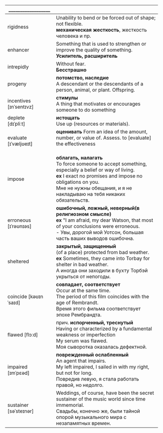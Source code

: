 
| __________________          |                                                                                                                                                                                                                                                 |
| --------------------------- | ----------------------------------------------------------------------------------------------------------------------------------------------------------------------------------------------------------------------------------------------- |
| rigidness                   | Unability to bend or be forced out of shape; not flexible.<br>**механическая жесткость**, жесткость человека и пр.                                                                                                                              |
| enhancer                    | Something that is used to strengthen or improve the quality of something.<br>**Усилитель, расширитель**                                                                                                                                         |
| intrepidly                  | Without fear.<br>**Бесстрашно**                                                                                                                                                                                                                 |
| progeny                     | **потомство, наследие**<br>A descendant or the descendants of a person, animal, or plant. Offspring.                                                                                                                                            |
| incentives <br>[ɪnˈsentɪvz] | **стимулы**<br>A thing that motivates or encourages someone to do something<br>                                                                                                                                                                 |
| deplete<br>[dɪˈpliːt]       | **истощать**<br>Use up (resources or materials).<br>                                                                                                                                                                                            |
| evaluate<br>[ɪˈvæljʊeɪt]    | **оценивать** Form an idea of the amount, number, or value of. Assess. to [evaluate] the effectiveness<br><br>                                                                                                                                  |
| impose                      | **облагать, налагать**<br>To force someone to accept something, especially a belief or way of living.<br>**ex** I exact no promises and impose no obligations on you.<br>Мне не нужны обещания, и я не накладываю на тебя никаких обязательств. |
| erroneous<br>[ɪˈrəʊnɪəs]    | **ошибочный, ложный, неверный(в религиозном смысле)**<br>**ex**  "I am afraid, my dear Watson, that most of your conclusions were erroneous.<br>- Увы, дорогой мой Уотсон, большая часть ваших выводов ошибочна.                                |
| sheltered                   | **закрытый, защищенный** <br>(of a place) protected from bad weather.<br>**ex** Sometimes, they came into Torbay for shelter in bad weather.<br>А иногда они заходили в бухту Торбэй укрыться от непогоды.                                      |
| coincide [kəʊɪnˈsaɪd]       | **совпадает, соответствует**<br>Occur at the same time.<br>The period of this film coincides with the age of Rembrandt.<br>Время этого фильма соответствует эпохе Рембрандта.                                                                   |
| flawed [flɔːd]              | прич. **испорченный, треснутый**<br>Having or characterized by a fundamental weakness or imperfection<br>My serum was flawed.<br>Моя сыворотка оказалась дефектной.                                                                             |
| impaired<br> [ɪmˈpɛəd]      | **поврежденный ослабленный**<br>An agent that impairs.<br>My left impaired, I sailed in with my right, but not for long.<br>Повредив левую, я стала работать правой, но недолго.                                                                |
| sustainer<br>[səˈsteɪnər]   | Weddings, of course, have been the secret sustainer of the music world since time immemorial.<br>Свадьбы, конечно же, были тайной опорой музыкального мира с незапамятных времен.                                                               |
